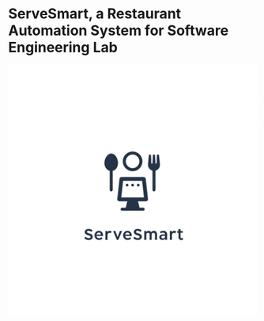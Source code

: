 # ServeSmart, a Restaurant Automation System for Software Engineering Lab

![logo](assets/logo.jpeg)